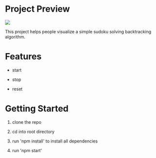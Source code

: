 # Project Preview
![](https://media2.giphy.com/media/pny4FrpjB0LPQJ3zvT/giphy.gif)

This project helps people visualize a simple sudoku solving backtracking algorithm.

# Features

- start

- stop

- reset

# Getting Started

1. clone the repo

2. cd into root directory

3. run 'npm install' to install all dependencies

4. run 'npm start'
